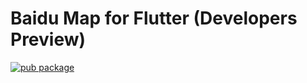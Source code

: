 # Baidu Map for Flutter (Developers Preview)

[![pub package](https://img.shields.io/pub/v/baidu_map.svg)](https://pub.dartlang.org/packages/baidu_map)
